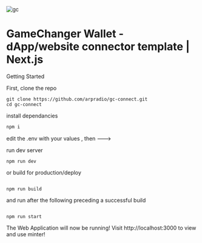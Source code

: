 ![gc](https://github.com/user-attachments/assets/adb0efc9-7df0-4f53-b58d-14baeaaee6d7)

# GameChanger Wallet - dApp/website connector template | Next.js

Getting Started

First, clone the repo

```
git clone https://github.com/arpradio/gc-connect.git
cd gc-connect
```

install dependancies

```bash
npm i

```

edit the .env with your values , then --->

run dev server

```
npm run dev

```

or build for production/deploy

```

npm run build

```

and run after the following preceding a successful build

```

npm run start

```

The Web Application will now be running! Visit http://localhost:3000 to view and use minter!
